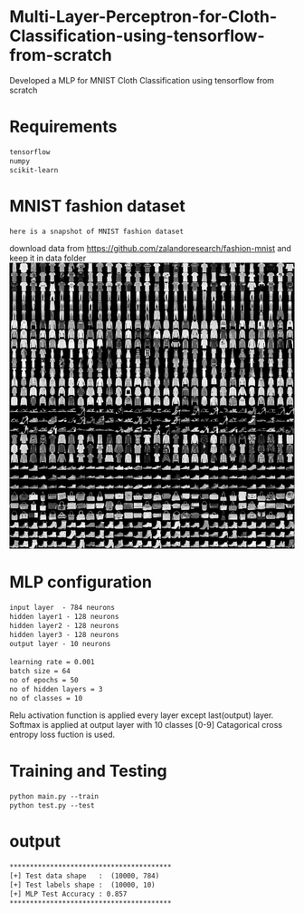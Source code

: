 # Multi-Layer-Perceptron-for-Cloth-Classification-using-tensorflow-from-scratch
Developed a MLP for MNIST Cloth Classification using tensorflow from scratch

# Requirements
    tensorflow
    numpy
    scikit-learn
# MNIST fashion dataset
    here is a snapshot of MNIST fashion dataset
download data from https://github.com/zalandoresearch/fashion-mnist and keep it in data folder
![](img/fashion-mnist-sprite.png)


# MLP configuration
    input layer  - 784 neurons
    hidden layer1 - 128 neurons
    hidden layer2 - 128 neurons
    hidden layer3 - 128 neurons
    output layer - 10 neurons
    
    learning rate = 0.001
    batch size = 64
    no of epochs = 50
    no of hidden layers = 3
    no of classes = 10
    
 Relu activation function is applied every layer except last(output) layer.
 Softmax is applied at output layer with 10 classes [0-9]
 Catagorical cross entropy loss fuction is used.

# Training and Testing
    python main.py --train
    python test.py --test
# output
    ****************************************
    [+] Test data shape   :  (10000, 784)
    [+] Test labels shape :  (10000, 10)
    [+] MLP Test Accuracy : 0.857
    ****************************************

